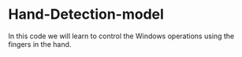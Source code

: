 # Hand-Detection-model
In this code we will learn to control the Windows operations using the fingers in the hand.
